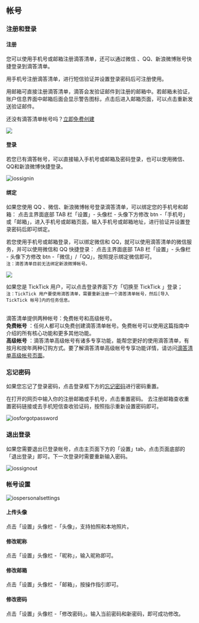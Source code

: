## 帐号

### 注册和登录

#### 注册

您可以使用手机号或邮箱注册滴答清单，还可以通过微信 、QQ、新浪微博账号快捷登录到滴答清单。

用手机号注册滴答清单，进行短信验证并设置登录密码后可注册使用。

用邮箱可直接注册滴答清单，滴答会发验证邮件到注册的邮箱中。若邮箱未验证，账户信息界面中邮箱后面会显示警告图标，点击后进入邮箱页面，可以点击重新发送验证邮件。

还没有滴答清单帐号吗？[立即免费创建](https://dida365.com/signup)

![](../images/android/sign.png)

#### 登录

若您已有滴答帐号，可以直接输入手机号或邮箱及密码登录，也可以使用微信、 QQ和新浪微博快捷登录。

![iossignin](../images/ios/account/signup2.jpg)

#### 绑定

如果您使用 QQ 、微信、新浪微博帐号登录滴答清单，可以绑定您的手机号和邮箱： 点击主界面底部 TAB 栏「设置」- 头像栏 - 头像下方修改 btn -「手机号」或「邮箱」，进入手机号或邮箱页面，输入手机号或邮箱地址，进行验证并设置登录密码后即可绑定。

若您使用手机号或邮箱登录，可以绑定微信和 QQ，就可以使用滴答清单的微信服务，并可以使用微信和 QQ 快捷登录： 点击主界面底部 TAB 栏「设置」- 头像栏 - 头像下方修改 btn -「微信」/「QQ」，按照提示绑定微信即可。 <br>`注：滴答清单目前无法绑定新浪微博帐号。`

![](../images/android/Binding20information.png)

如果您是 TickTick 用户，可以点击登录界面下方「切换至 TickTick 」登录； <br>`注：TickTick 用户要使用滴答清单，需要重新注册一个滴答清单帐号，然后[导入 TickTick 帐号]内的任务信息。`

<br >滴答清单提供两种帐号：免费帐号和高级帐号。 <br >**免费帐号** ：任何人都可以免费创建滴答清单帐号。免费帐号可以使用这篇指南中介绍的所有核心功能和更多其他功能。 <br >**高级帐号** ：滴答清单高级帐号有诸多专享功能，能帮您更好的使用滴答清单，有按月和按年两种订购方式。要了解滴答清单高级帐号专享功能详情，请访问[滴答清单高级帐号页面](https://www.dida365.com/about/upgrade)。

### 忘记密码

如果您忘记了登录密码，点击登录框下方的[忘记密码](https://www.dida365.com/sign/requestRestPassword)进行密码重置。

在打开的网页中输入你的注册邮箱或手机号，点击重置密码。 去注册邮箱查收重置密码链接或去手机短信查收验证码，按照指示重新设置密码即可。

![iosforgotpassword](../images/ios/account/forgotpassword.jpg)

### 退出登录

如果您需要退出已登录帐号，点击主页面下方的「设置」tab，点击页面底部的「退出登录」即可。下一次登录时需要重新输入密码。

![iossignout](../images/ios/account/signout.jpg)

### 帐号设置

![iospersonalsettings](../images/ios/account/profile.jpg)
#### 上传头像

点击「设置」头像栏 -「头像」，支持拍照和本地照片。

#### 修改昵称

点击「设置」头像栏 -「昵称」，输入昵称即可。

#### 修改邮箱

点击「设置」头像栏 -「邮箱」，按操作指引即可。

#### 修改密码

点击「设置」头像栏 -「修改密码」。输入当前密码和新密码，即可成功修改。

